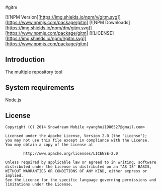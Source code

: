 #gitm

  [![NPM Version][https://img.shields.io/npm/v/gitm.svg]][https://www.npmjs.com/package/gitm]
  [![NPM Downloads][https://img.shields.io/npm/dm/gitm.svg]][https://www.npmjs.com/package/gitm]
  [![LICENSE][https://img.shields.io/npm/l/gitm.svg]][https://www.npmjs.com/package/gitm]

  
## Introduction
The multiple repository tool

## System requirements
Node.js

## License
```
Copyright (C) 2014 Snowdream Mobile <yanghui1986527@gmail.com>

Licensed under the Apache License, Version 2.0 (the "License");
you may not use this file except in compliance with the License.
You may obtain a copy of the License at

        http://www.apache.org/licenses/LICENSE-2.0

Unless required by applicable law or agreed to in writing, software
distributed under the License is distributed on an "AS IS" BASIS,
WITHOUT WARRANTIES OR CONDITIONS OF ANY KIND, either express or implied.
See the License for the specific language governing permissions and
limitations under the License.
```